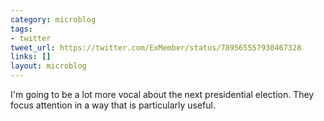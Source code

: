 ```yaml
---
category: microblog
tags:
- twitter
tweet_url: https://twitter.com/ExMember/status/789565557930467328
links: []
layout: microblog
---
```

I'm going to be a lot more vocal about the next presidential election. They focus attention in a way that is particularly useful.
